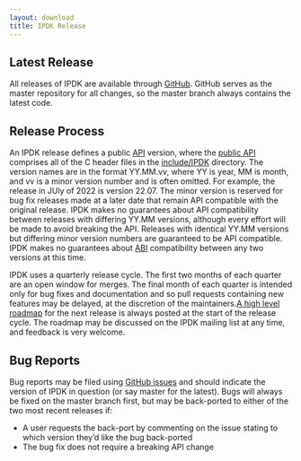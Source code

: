 ```yaml
---
layout: download
title: IPDK Release
---
```


<a target="_blank" href="https://github.com/ipdk-io/ipdk-io.github.io/releases" id="Latest Release"></a>
## Latest Release

All releases of IPDK are available through <a target="_blank" href="https://github.com/ipdk-io/ipdk-io.github.io/releases" >GitHub</a>. GitHub serves as the master repository for all changes, so the master branch always contains the latest code.


<a id="Release Process"></a>
## Release Process

An IPDK release defines a public <a href="#">API</a> version, where the <a href="#">public API</a> comprises all of the C header files in the <a href="#">include/IPDK</a> directory. The version names are in the format YY.MM.vv, where YY is year, MM is month, and vv is a minor version number and is often omitted. For example, the release in JUly of 2022 is version 22.07. The minor version is reserved for bug fix releases made at a later date that remain API compatible with the original release. IPDK makes no guarantees about API compatibility between releases with differing YY.MM versions, although every effort will be made to avoid breaking the API. Releases with identical YY.MM versions but differing minor version numbers are guaranteed to be API compatible. IPDK makes no guarantees about <a href="#">ABI</a> compatibility between any two versions at this time.

IPDK uses a quarterly release cycle. The first two months of each quarter are an open window for merges. The final month of each quarter is intended only for bug fixes and documentation and so pull requests containing new features may be delayed, at the discretion of the maintainers.<a href="#">A high level roadmap</a> for the next release is always posted at the start of the release cycle. The roadmap may be discussed on the IPDK mailing list at any time, and feedback is very welcome.

<a id="Bug Reports"></a>
## Bug Reports

Bug reports may be filed using <a target="_blank" href="https://github.com/ipdk-io/ipdk-io.github.io/issues">GitHub issues</a> and should indicate the version of IPDK in question (or say master for the latest). Bugs will always be fixed on the master branch first, but may be back-ported to either of the two most recent releases if:

* A user requests the back-port by commenting on the issue stating to which version they’d like the bug back-ported
* The bug fix does not require a breaking API change

